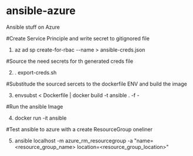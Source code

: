 # ansible-azure
Ansible stuff on Azure

#Create Service Principle and write secret to gitignored file

1. az ad sp create-for-rbac --name <service-principal-name> > ansible-creds.json

#Source the need secrets for th generated creds file

2. . export-creds.sh

#Substitude the sourced sercets to the dockerfile ENV and build the image

3. envsubst < Dockerfile | docker build -t ansible . -f -

#Run the ansible Image

4. docker run -it ansible

#Test ansible to azure with a create ResourceGroup oneliner

5. ansible localhost -m azure_rm_resourcegroup -a "name=<resource_group_name> location=<resource_group_location>"

